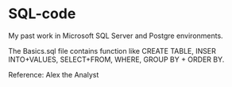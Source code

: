 # SQL-code
My past work in Microsoft SQL Server and Postgre environments.

The Basics.sql file contains function like CREATE TABLE, INSER INTO+VALUES, SELECT+FROM, WHERE, GROUP BY + ORDER BY.


Reference: Alex the Analyst
